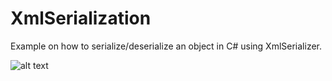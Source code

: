 # XmlSerialization
Example on how to serialize/deserialize an object in C# using XmlSerializer.

![alt text](https://i.imgur.com/sfBmS3V.png)
